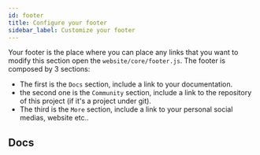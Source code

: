 ```yaml
---
id: footer
title: Configure your footer
sidebar_label: Customize your footer
---
```

Your footer is the place where you can place any links that you want to modify this section open the `website/core/footer.js`. The footer is composed by 3 sections:
- The first is the `Docs` section, include a link to your documentation.
- the second one is the `Community` section, include a link to the repository of this project (if it's a project under git).
- The third is the `More` section, include a link to your personal social medias, website etc..

## Docs
